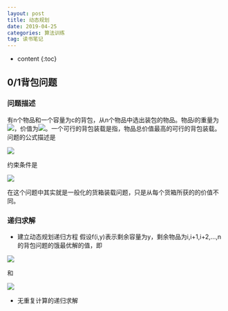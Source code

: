 ```yaml
---
layout: post
title: 动态规划
date: 2019-04-25
categories: 算法训练
tag: 读书笔记
---
```


* content
{:toc}

## 0/1背包问题

### 问题描述

有n个物品和一个容量为c的背包，从n个物品中选出装包的物品。物品i的重量为<img src="https://latex.codecogs.com/png.latex?w_i">，价值为<img src="https://latex.codecogs.com/png.latex?p_i">。一个可行的背包装载是指，物品总价值最高的可行的背包装载。问题的公式描述是

<img src="https://latex.codecogs.com/png.latex?max\sum_{i=1}^np_ix_i">

约束条件是

<img src="https://latex.codecogs.com/png.latex?\sum_{i=1}^nw_ix_i\leqalant c 且x_i\in \{0,1\},1\leqslant i\leqslant n">

在这个问题中其实就是一般化的货箱装载问题，只是从每个货箱所获的的价值不同。

### 递归求解

-  建立动态规划递归方程
  假设f(i,y)表示剩余容量为y，剩余物品为i,i+1,i+2,...,n的背包问题的饿最优解的值，即

  <img src="https://latex.codecogs.com/gif.latex?f(n,y)=\left\{\begin{matrix}&space;p^n\,\,\,\,\,\,\,\,\,\,\,y\geqslant&space;w_n\\&space;0\,\,\,\,0\leqslant&space;y\leqslant&space;w_n&space;\end{matrix}\right.">

  和

  <img src="https://latex.codecogs.com/gif.latex?f(i,y)=\left\{\begin{matrix}&space;max\{f(i&plus;1,y),f(i&plus;1,y-w_i)&plus;p_i\}\,\,\,\,\,y\geqslant&space;w_n\\&space;f(i&plus;1,y)\,\,\,\,\,\,\,\,\,\,\,\,\,\,\,\,\,\,\,\,\,\,\0\leqslant&space;y\leqslant&space;w_n&space;\end{matrix}\right.">

- 无重复计算的递归求解